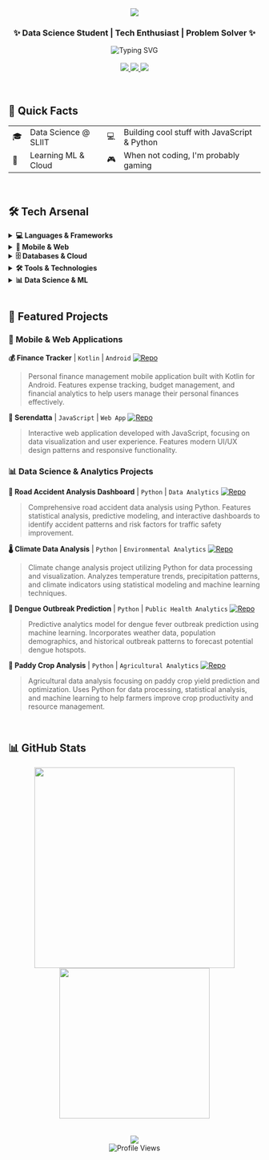 <div align="center">
  <img src="https://capsule-render.vercel.app/api?type=waving&color=gradient&height=100&section=header&text=Yasiru%20Vithana&fontSize=40&fontAlignY=35&animation=twinkling"/>
</div>

<div align="center">
  <h3>✨ Data Science Student | Tech Enthusiast | Problem Solver ✨</h3>
</div>

<div align="center">
  <img src="https://readme-typing-svg.demolab.com?font=Fira+Code&weight=500&size=22&pause=1000&color=36BCF7&center=true&vCenter=true&width=435&lines=Welcome+to+my+profile!;Let's+connect+and+create+something+amazing" alt="Typing SVG" />
</div>

<br>

<div align="center">
  <a href="https://www.linkedin.com/in/yasiru-v-1519b7250">
    <img src="https://img.shields.io/badge/LinkedIn-0A66C2?style=for-the-badge&logo=linkedin&logoColor=white" />
  </a>
  <a href="mailto:diwyanvithana@gmail.com">
    <img src="https://img.shields.io/badge/Gmail-EA4335?style=for-the-badge&logo=gmail&logoColor=white" />
  </a>
  <a href="https://diw-666.github.io">
    <img src="https://img.shields.io/badge/Portfolio-FF5722?style=for-the-badge&logo=about.me&logoColor=white" />
  </a>
</div>

<br>

<br>

## 🎯 Quick Facts
<div align="center">
  <table>
    <tr>
      <td>🎓</td>
      <td>Data Science @ SLIIT</td>
      <td>💻</td>
      <td>Building cool stuff with JavaScript & Python</td>
    </tr>
    <tr>
      <td>🚀</td>
      <td>Learning ML & Cloud</td>
      <td>🎮</td>
      <td>When not coding, I'm probably gaming</td>
    </tr>
  </table>
</div>

<br>

## 🛠️ Tech Arsenal

<details>
<summary><b>💻 Languages & Frameworks</b></summary>
<br>
<div align="center">
  <img src="https://img.shields.io/badge/Python-3776AB?style=for-the-badge&logo=python&logoColor=white" />
  <img src="https://img.shields.io/badge/Kotlin-0095D5?style=for-the-badge&logo=kotlin&logoColor=white" />
  <img src="https://img.shields.io/badge/Java-ED8B00?style=for-the-badge&logo=java&logoColor=white" />
  <img src="https://img.shields.io/badge/JavaScript-F7DF1E?style=for-the-badge&logo=javascript&logoColor=black" />
  <img src="https://img.shields.io/badge/C++-00599C?style=for-the-badge&logo=cplusplus&logoColor=white" />
  <img src="https://img.shields.io/badge/C%23-239120?style=for-the-badge&logo=csharp&logoColor=white" />
  <img src="https://img.shields.io/badge/HTML5-E34F26?style=for-the-badge&logo=html5&logoColor=white" />
  <img src="https://img.shields.io/badge/CSS3-1572B6?style=for-the-badge&logo=css3&logoColor=white" />
</div>
</details>

<details>
<summary><b>📱 Mobile & Web</b></summary>
<br>
<div align="center">
  <img src="https://img.shields.io/badge/Android-3DDC84?style=for-the-badge&logo=android&logoColor=white" />
  <img src="https://img.shields.io/badge/Flutter-02569B?style=for-the-badge&logo=flutter&logoColor=white" />
  <img src="https://img.shields.io/badge/React_Native-20232A?style=for-the-badge&logo=react&logoColor=61DAFB" />
  <img src="https://img.shields.io/badge/React-20232A?style=for-the-badge&logo=react&logoColor=61DAFB" />
  <img src="https://img.shields.io/badge/Node.js-339933?style=for-the-badge&logo=nodedotjs&logoColor=white" />
  <img src="https://img.shields.io/badge/Express.js-000000?style=for-the-badge&logo=express&logoColor=white" />
</div>
</details>

<details>
<summary><b>🗄️ Databases & Cloud</b></summary>
<br>
<div align="center">
  <img src="https://img.shields.io/badge/MySQL-4479A1?style=for-the-badge&logo=mysql&logoColor=white" />
  <img src="https://img.shields.io/badge/PostgreSQL-316192?style=for-the-badge&logo=postgresql&logoColor=white" />
  <img src="https://img.shields.io/badge/MongoDB-4EA94B?style=for-the-badge&logo=mongodb&logoColor=white" />
  <img src="https://img.shields.io/badge/Firebase-FFCA28?style=for-the-badge&logo=firebase&logoColor=black" />
  <img src="https://img.shields.io/badge/Azure-0078D4?style=for-the-badge&logo=microsoftazure&logoColor=white" />
  <img src="https://img.shields.io/badge/AWS-232F3E?style=for-the-badge&logo=amazonaws&logoColor=white" />
</div>
</details>

<details>
<summary><b>🛠️ Tools & Technologies</b></summary>
<br>
<div align="center">
  <img src="https://img.shields.io/badge/Git-F05032?style=for-the-badge&logo=git&logoColor=white" />
  <img src="https://img.shields.io/badge/Docker-2496ED?style=for-the-badge&logo=docker&logoColor=white" />
  <img src="https://img.shields.io/badge/Jupyter-F37626?style=for-the-badge&logo=jupyter&logoColor=white" />
  <img src="https://img.shields.io/badge/VS_Code-007ACC?style=for-the-badge&logo=visual-studio-code&logoColor=white" />
  <img src="https://img.shields.io/badge/Android_Studio-3DDC84?style=for-the-badge&logo=android-studio&logoColor=white" />
  <img src="https://img.shields.io/badge/Postman-FF6C37?style=for-the-badge&logo=postman&logoColor=white" />
</div>
</details>

<details>
<summary><b>📊 Data Science & ML</b></summary>
<br>
<div align="center">
  <img src="https://img.shields.io/badge/TensorFlow-FF6F00?style=for-the-badge&logo=tensorflow&logoColor=white" />
  <img src="https://img.shields.io/badge/PyTorch-EE4C2C?style=for-the-badge&logo=pytorch&logoColor=white" />
  <img src="https://img.shields.io/badge/scikit_learn-F7931E?style=for-the-badge&logo=scikit-learn&logoColor=white" />
  <img src="https://img.shields.io/badge/Pandas-150458?style=for-the-badge&logo=pandas&logoColor=white" />
  <img src="https://img.shields.io/badge/NumPy-013243?style=for-the-badge&logo=numpy&logoColor=white" />
  <img src="https://img.shields.io/badge/Matplotlib-000000?style=for-the-badge&logo=matplotlib&logoColor=white" />
</div>
</details>

<br>

## 🌟 Featured Projects

### 📱 Mobile & Web Applications
<div align="left">
  
**💰 Finance Tracker** | `Kotlin` | `Android`
[![Repo](https://img.shields.io/badge/Repository-Private-red?style=flat-square&logo=github)](https://github.com/diw-666/FinanceTracker)
> Personal finance management mobile application built with Kotlin for Android. Features expense tracking, budget management, and financial analytics to help users manage their personal finances effectively.

**🎯 Serendatta** | `JavaScript` | `Web App`
[![Repo](https://img.shields.io/badge/Repository-Private-red?style=flat-square&logo=github)](https://github.com/diw-666/serendatta)
> Interactive web application developed with JavaScript, focusing on data visualization and user experience. Features modern UI/UX design patterns and responsive functionality.

</div>

### 📊 Data Science & Analytics Projects
<div align="left">

**🚗 Road Accident Analysis Dashboard** | `Python` | `Data Analytics`
[![Repo](https://img.shields.io/badge/Repository-Public-brightgreen?style=flat-square&logo=github)](https://github.com/diw-666/road)
> Comprehensive road accident data analysis using Python. Features statistical analysis, predictive modeling, and interactive dashboards to identify accident patterns and risk factors for traffic safety improvement.

**🌡️ Climate Data Analysis** | `Python` | `Environmental Analytics`
[![Repo](https://img.shields.io/badge/Repository-Public-brightgreen?style=flat-square&logo=github)](https://github.com/diw-666/climate)
> Climate change analysis project utilizing Python for data processing and visualization. Analyzes temperature trends, precipitation patterns, and climate indicators using statistical modeling and machine learning techniques.

**🦟 Dengue Outbreak Prediction** | `Python` | `Public Health Analytics`
[![Repo](https://img.shields.io/badge/Repository-Public-brightgreen?style=flat-square&logo=github)](https://github.com/diw-666/dengue)
> Predictive analytics model for dengue fever outbreak prediction using machine learning. Incorporates weather data, population demographics, and historical outbreak patterns to forecast potential dengue hotspots.

**🌾 Paddy Crop Analysis** | `Python` | `Agricultural Analytics`
[![Repo](https://img.shields.io/badge/Repository-Public-brightgreen?style=flat-square&logo=github)](https://github.com/diw-666/paddy)
> Agricultural data analysis focusing on paddy crop yield prediction and optimization. Uses Python for data processing, statistical analysis, and machine learning to help farmers improve crop productivity and resource management.

</div>

<br>

## 📊 GitHub Stats
<div align="center">
  <img src="https://github-readme-stats.vercel.app/api?username=diw-666&show_icons=true&theme=radical&hide_border=true" width="400"/>
  <img src="https://github-readme-stats.vercel.app/api/top-langs/?username=diw-666&layout=compact&theme=radical&hide_border=true" width="300"/>
</div>

<br>



<br>

<div align="center">
  <img src="https://capsule-render.vercel.app/api?type=waving&color=gradient&height=100&section=footer&text=Thanks%20for%20visiting!&fontSize=30&fontAlignY=35&animation=twinkling"/>
</div>

<div align="center">
  <img src="https://komarev.com/ghpvc/?username=diw-666&color=blueviolet&style=for-the-badge" alt="Profile Views" />
</div> 
